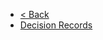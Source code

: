 <!-- docs/architecture/_sidebar.md -->

* [< Back](/)
* [Decision Records](/architecture/decision-records/README.md)
